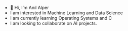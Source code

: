 - 👋 Hi, I’m Anıl Alper
- I am interested in Machine Learning and Data Science
- I am currently learning Operating Systems and C 
- I am looking to collaborate on AI projects. 

<!---
anilalperr/anilalperr is a ✨ special ✨ repository because its `README.md` (this file) appears on your GitHub profile.
You can click the Preview link to take a look at your changes.
--->
